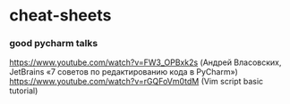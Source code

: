 # cheat-sheets


### good pycharm talks

https://www.youtube.com/watch?v=FW3_OPBxk2s (Андрей Власовских, JetBrains «7 советов по редактированию кода в PyCharm»)
https://www.youtube.com/watch?v=rGQFoVm0tdM (Vim script basic tutorial)
